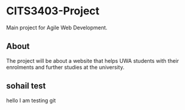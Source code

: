 # CITS3403-Project

Main project for Agile Web Development.

## About

The project will be about a website that helps UWA students with their enrolments and further studies at the university.

## sohail test

hello I am testing git